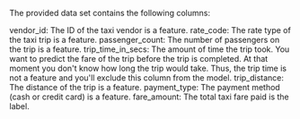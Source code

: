 The provided data set contains the following columns:

vendor_id: The ID of the taxi vendor is a feature.
rate_code: The rate type of the taxi trip is a feature.
passenger_count: The number of passengers on the trip is a feature.
trip_time_in_secs: The amount of time the trip took. You want to predict the fare of the trip before the trip is completed. At that moment you don't know how long the trip would take. Thus, the trip time is not a feature and you'll exclude this column from the model.
trip_distance: The distance of the trip is a feature.
payment_type: The payment method (cash or credit card) is a feature.
fare_amount: The total taxi fare paid is the label.